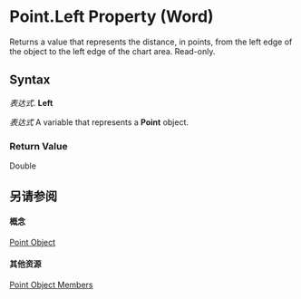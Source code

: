 
# Point.Left Property (Word)

Returns a value that represents the distance, in points, from the left edge of the object to the left edge of the chart area. Read-only.


## Syntax

 _表达式_. **Left**

 _表达式_ A variable that represents a **Point** object.


### Return Value

Double


## 另请参阅


#### 概念


[Point Object](349ea9a3-9e9a-b26f-146f-799d39c3d4a9.md)
#### 其他资源


[Point Object Members](http://msdn.microsoft.com/library/7a5618eb-4673-d206-c36f-ff89d5eb66ee%28Office.15%29.aspx)